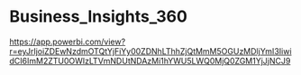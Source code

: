 # Business_Insights_360
https://app.powerbi.com/view?r=eyJrIjoiZDEwNzdmOTQtYjFiYy00ZDNhLThhZjQtMmM5OGUzMDljYmI3IiwidCI6ImM2ZTU0OWIzLTVmNDUtNDAzMi1hYWU5LWQ0MjQ0ZGM1YjJjNCJ9

